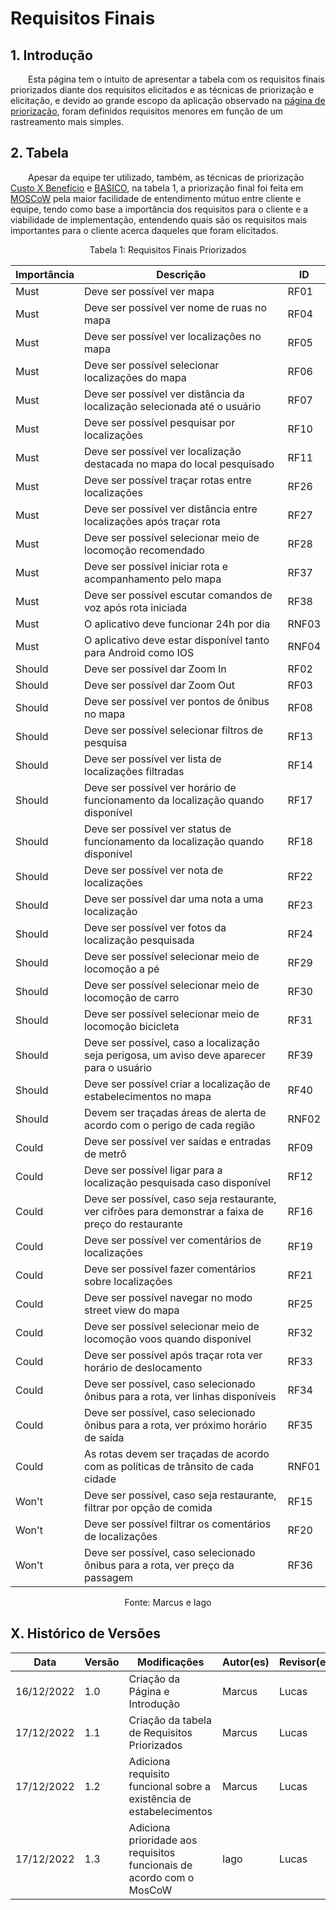 # Requisitos Finais

## 1. Introdução

&emsp;&emsp;Esta página tem o intuito de apresentar a tabela com os requisitos finais priorizados diante dos requisitos elicitados e as técnicas de priorização e elicitação, e devido ao grande escopo da aplicação observado na [página de priorização](7.priorizacao.md), foram definidos requisitos menores em função de um rastreamento mais simples.

## 2. Tabela

&emsp;&emsp;Apesar da equipe ter utilizado, também, as técnicas de priorização [Custo X Benefício](./7.priorizacao.md/#22-custo-x-benefício) e [BASICO](./7.priorizacao.md/#21-basico), na tabela 1, a priorização final foi feita em [MOSCoW](./7.priorizacao.md/#23-moscow) pela maior facilidade de entendimento mútuo entre cliente e equipe, tendo como base a importância dos requisitos para o cliente e a viabilidade de implementação, entendendo quais são os requisitos mais importantes para o cliente acerca daqueles que foram elicitados.

<figcaption align="center">Tabela 1: Requisitos Finais Priorizados</figcaption>

| Importância | Descrição                                                                                             |  ID  |
| :---------- | ----------------------------------------------------------------------------------------------------- | ----- |
|     Must    | Deve ser possível ver mapa                                                                            | RF01  |
|     Must    | Deve ser possível ver nome de ruas no mapa                                                            | RF04  |
|     Must    | Deve ser possível ver localizações no mapa                                                            | RF05  |
|     Must    | Deve ser possível selecionar localizações do mapa                                                     | RF06  |
|     Must    | Deve ser possível ver distância da localização selecionada até o usuário                              | RF07  |
|     Must    | Deve ser possível pesquisar por localizações                                                          | RF10  |
|     Must    | Deve ser possível ver localização destacada no mapa do local pesquisado                               | RF11  |
|     Must    | Deve ser possível traçar rotas entre localizações                                                     | RF26  |
|     Must    | Deve ser possível ver distância entre localizações após traçar rota                                   | RF27  |
|     Must    | Deve ser possível selecionar meio de locomoção recomendado                                            | RF28  |
|     Must    | Deve ser possível iniciar rota e acompanhamento pelo mapa                                             | RF37  |
|     Must    | Deve ser possível escutar comandos de voz após rota iniciada                                          | RF38  |
|     Must    | O aplicativo deve funcionar 24h por dia                                                               | RNF03 |
|     Must    | O aplicativo deve estar disponível tanto para Android como IOS                                        | RNF04 |
|    Should   | Deve ser possível dar Zoom In                                                                         | RF02  |
|    Should   | Deve ser possível dar Zoom Out                                                                        | RF03  |
|    Should   | Deve ser possível ver pontos de ônibus no mapa                                                        | RF08  |
|    Should   | Deve ser possível selecionar filtros de pesquisa                                                      | RF13  |
|    Should   | Deve ser possível ver lista de localizações filtradas                                                 | RF14  |
|    Should   | Deve ser possível ver horário de funcionamento da localização quando disponível                       | RF17  |
|    Should   | Deve ser possível ver status de funcionamento da localização quando disponível                        | RF18  |
|    Should   | Deve ser possível ver nota de localizações                                                            | RF22  |
|    Should   | Deve ser possível dar uma nota a uma localização                                                      | RF23  |
|    Should   | Deve ser possível ver fotos da localização pesquisada                                                 | RF24  |
|    Should   | Deve ser possível selecionar meio de locomoção a pé                                                   | RF29  |
|    Should   | Deve ser possível selecionar meio de locomoção de carro                                               | RF30  |
|    Should   | Deve ser possível selecionar meio de locomoção bicicleta                                              | RF31  |
|    Should   | Deve ser possível, caso a localização seja perigosa, um aviso deve aparecer para o usuário            | RF39  |
|    Should   | Deve ser possível criar a localização de estabelecimentos no mapa                                     | RF40  |
|    Should   | Devem ser traçadas áreas de alerta de acordo com o perigo de cada região                              | RNF02 |
|    Could    | Deve ser possível ver saídas e entradas de metrô                                                      | RF09  |
|    Could    | Deve ser possível ligar para a localização pesquisada caso disponível                                 | RF12  |
|    Could    | Deve ser possível, caso seja restaurante, ver cifrões para demonstrar a faixa de preço do restaurante | RF16  |
|    Could    | Deve ser possível ver comentários de localizações                                                     | RF19  |
|    Could    | Deve ser possível fazer comentários sobre localizações                                                | RF21  |
|    Could    | Deve ser possível navegar no modo street view do mapa                                                 | RF25  |
|    Could    | Deve ser possível selecionar meio de locomoção voos quando disponível                                 | RF32  |
|    Could    | Deve ser possível após traçar rota ver horário de deslocamento                                        | RF33  |
|    Could    | Deve ser possível, caso selecionado ônibus para a rota, ver linhas disponíveis                        | RF34  |
|    Could    | Deve ser possível, caso selecionado ônibus para a rota, ver próximo horário de saída                  | RF35  |
|    Could    | As rotas devem ser traçadas de acordo com as políticas de trânsito de cada cidade                     | RNF01 |
|    Won't    | Deve ser possível, caso seja restaurante, filtrar por opção de comida                                 | RF15  |
|    Won't    | Deve ser possível filtrar os comentários de localizações                                              | RF20  |
|    Won't    | Deve ser possível, caso selecionado ônibus para a rota, ver preço da passagem                         | RF36  |

<figcaption align="center">Fonte: Marcus e Iago</figcaption>

## X. Histórico de Versões

| Data       | Versão | Modificações                                                         | Autor(es) | Revisor(es) |
| ---------- | ------ | -------------------------------------------------------------------- | --------- | ----------- |
| 16/12/2022 | 1.0    | Criação da Página e Introdução                                       | Marcus    |   Lucas          |
| 17/12/2022 | 1.1    | Criação da tabela de Requisitos Priorizados                          | Marcus    |   Lucas          |
| 17/12/2022 | 1.2    | Adiciona requisito funcional sobre a existência de estabelecimentos  | Marcus    |    Lucas         |
| 17/12/2022 | 1.3    | Adiciona prioridade aos requisitos funcionais de acordo com o MosCoW | Iago      |       Lucas      |
